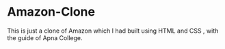 # Amazon-Clone
This is just a clone of Amazon which I had built using HTML and CSS , with the guide of Apna College. 
